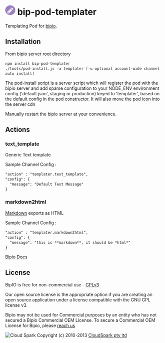 ![Templater](templater.png) bip-pod-templater
=======

Templating Pod for [bipio](https://bip.io).  

## Installation

From bipio server root directory

    npm install bip-pod-templater
    ./tools/pod-install.js -a templater [-u optional account-wide channel auto install]

The pod-install script is a server script which will register the pod with the bipio server and add sparse
configuration to your NODE_ENV environment config ('default.json', staging or production)
keyed to 'templater', based on the default config in the pod constructor.  It will also move the
pod icon into the server cdn

Manually restart the bipio server at your convenience.

## Actions

### text_template

Generic Text template

Sample Channel Config :

```
"action" : "templater.text_template",
"config": {
  "message": "Default Text Message"
}
```

### markdown2html

[Markdown](http://daringfireball.net/projects/markdown/) exports as HTML

Sample Channel Config :

```
"action" : "templater.markdown2html",
"config": {
  "message": "this is **markdown**, it should be *html*"
}
```


[Bipio Docs](https://bip.io/docs/pods/templater)

## License

BipIO is free for non-commercial use - [GPLv3](http://www.gnu.org/copyleft/gpl.html)

Our open source license is the appropriate option if you are creating an open source application under a license compatible with the GNU GPL license v3. 

Bipio may not be used for Commercial purposes by an entity who has not secured a Bipio Commercial OEM License.  To secure a Commercial OEM License for Bipio,
please [reach us](mailto:enquiries@cloudspark.com.au)

![Cloud Spark](http://www.cloudspark.com.au/cdn/static/img/cs_logo.png "Cloud Spark - Rapid Web Stacks Built Beautifully")
Copyright (c) 2010-2013  [CloudSpark pty ltd](http://www.cloudspark.com.au)